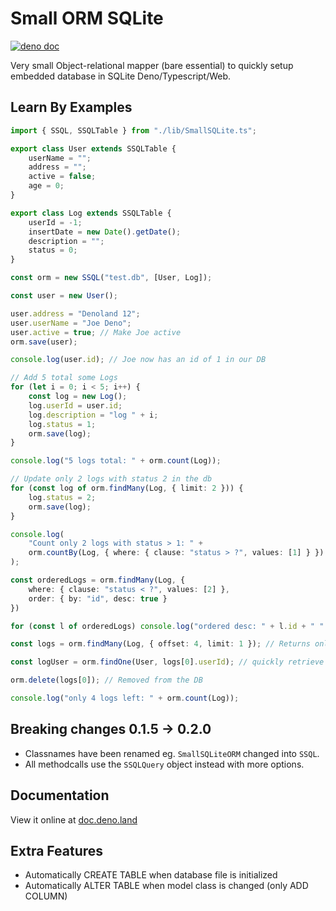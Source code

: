 # Small ORM SQLite

[![deno doc](https://doc.deno.land/badge.svg)](https://doc.deno.land/https/raw.githubusercontent.com/cybertim/SmallSQLiteORM/main/mod.ts)

Very small Object-relational mapper (bare essential) to quickly setup embedded database in SQLite Deno/Typescript/Web.

## Learn By Examples

```typescript
import { SSQL, SSQLTable } from "./lib/SmallSQLite.ts";

export class User extends SSQLTable {
    userName = "";
    address = "";
    active = false;
    age = 0;
}

export class Log extends SSQLTable {
    userId = -1;
    insertDate = new Date().getDate();
    description = "";
    status = 0;
}

const orm = new SSQL("test.db", [User, Log]);

const user = new User();

user.address = "Denoland 12";
user.userName = "Joe Deno";
user.active = true; // Make Joe active
orm.save(user);

console.log(user.id); // Joe now has an id of 1 in our DB

// Add 5 total some Logs
for (let i = 0; i < 5; i++) {
    const log = new Log();
    log.userId = user.id;
    log.description = "log " + i;
    log.status = 1;
    orm.save(log);
}

console.log("5 logs total: " + orm.count(Log));

// Update only 2 logs with status 2 in the db
for (const log of orm.findMany(Log, { limit: 2 })) {
    log.status = 2;
    orm.save(log);
}

console.log(
    "Count only 2 logs with status > 1: " +
    orm.countBy(Log, { where: { clause: "status > ?", values: [1] } })
);

const orderedLogs = orm.findMany(Log, {
    where: { clause: "status < ?", values: [2] },
    order: { by: "id", desc: true }
})

for (const l of orderedLogs) console.log("ordered desc: " + l.id + " " + l.status);

const logs = orm.findMany(Log, { offset: 4, limit: 1 }); // Returns only 1 result on offset 4

const logUser = orm.findOne(User, logs[0].userId); // quickly retrieve the user of the log

orm.delete(logs[0]); // Removed from the DB

console.log("only 4 logs left: " + orm.count(Log));
```

## Breaking changes 0.1.5 -> 0.2.0
* Classnames have been renamed eg. `SmallSQLiteORM` changed into `SSQL`.
* All methodcalls use the `SSQLQuery` object instead with more options.

## Documentation
View it online at [doc.deno.land](https://doc.deno.land/https/raw.githubusercontent.com/cybertim/SmallSQLiteORM/main/mod.ts)

## Extra Features
 - Automatically CREATE TABLE when database file is initialized
 - Automatically ALTER TABLE when model class is changed (only ADD COLUMN)
